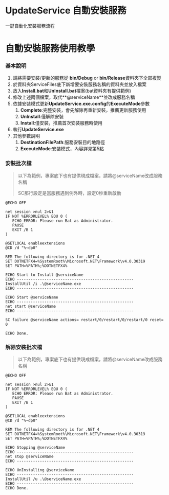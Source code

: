 # UpdateService 自動安裝服務
一鍵自動化安裝服務流程

# 自動安裝服務使用教學

### 基本說明

 1. 請將需要安裝/更新的服務從 **bin/Debug** or **bin/Release**資料夾下全部複製
 2. 於資料夾ServiceFiles底下新增要安裝服務名稱的資料夾並放入檔案
 3. 放入**Install.bat**和**UnInstall.bat**檔案(bat資料夾有提供範例)
 4. 修改上述兩個檔案，取代**@serviceName**並改成服務名稱
 5. 依據安裝模式更新**UpdateService.exe.config**的**ExecuteMode**參數
    1. **Complete**:完整安裝，會先解除再重新安裝，推薦更新服務使用
    2. **UnInstall**:僅解除安裝
    3. **Install**:僅安裝，推薦首次安裝服務時使用
 6. 執行**UpdateService.exe**
 7. 其他參數說明
    1. **DestinationFilePath**:服務安裝目的地路徑
    2. **ExecuteMode**:安裝模式，內容詳見第5點

### 安裝批次檔

> 以下為範例，專案底下也有提供現成檔案，請將@serviceName改成服務名稱
>
> SC那行設定是當服務遇到例外時，設定0秒重新啟動

```
@ECHO OFF

net session >nul 2>&1
IF NOT %ERRORLEVEL% EQU 0 (
   ECHO ERROR: Please run Bat as Administrator.
   PAUSE
   EXIT /B 1
)

@SETLOCAL enableextensions
@CD /d "%~dp0"

REM The following directory is for .NET 4
SET DOTNETFX4=%SystemRoot%\Microsoft.NET\Framework\v4.0.30319
SET PATH=%PATH%;%DOTNETFX4%

ECHO Start to Install @serviceName
ECHO ---------------------------------------------------
InstallUtil /i .\@serviceName.exe
ECHO ---------------------------------------------------

ECHO Start @serviceName
ECHO ---------------------------------------------------
net start @serviceName
ECHO ---------------------------------------------------

SC failure @serviceName actions= restart/0/restart/0/restart/0 reset= 0

ECHO Done.
```

### 解除安裝批次檔

> 以下為範例，專案底下也有提供現成檔案，請將@serviceName改成服務名稱

```
@ECHO OFF

net session >nul 2>&1
IF NOT %ERRORLEVEL% EQU 0 (
   ECHO ERROR: Please run Bat as Administrator.
   PAUSE
   EXIT /B 1
)

@SETLOCAL enableextensions
@CD /d "%~dp0"

REM The following directory is for .NET 4
SET DOTNETFX4=%SystemRoot%\Microsoft.NET\Framework\v4.0.30319
SET PATH=%PATH%;%DOTNETFX4%

ECHO Stopping @serviceName
ECHO ---------------------------------------------------
net stop @serviceName
ECHO ---------------------------------------------------

ECHO UnInstalling @serviceName
ECHO ---------------------------------------------------
InstallUtil /u .\@serviceName.exe
ECHO ---------------------------------------------------
ECHO Done.
```

